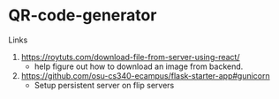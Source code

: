 # QR-code-generator



Links
1. https://roytuts.com/download-file-from-server-using-react/
    - help figure out how to download an image from backend.
2. https://github.com/osu-cs340-ecampus/flask-starter-app#gunicorn
    - Setup persistent server on flip servers
